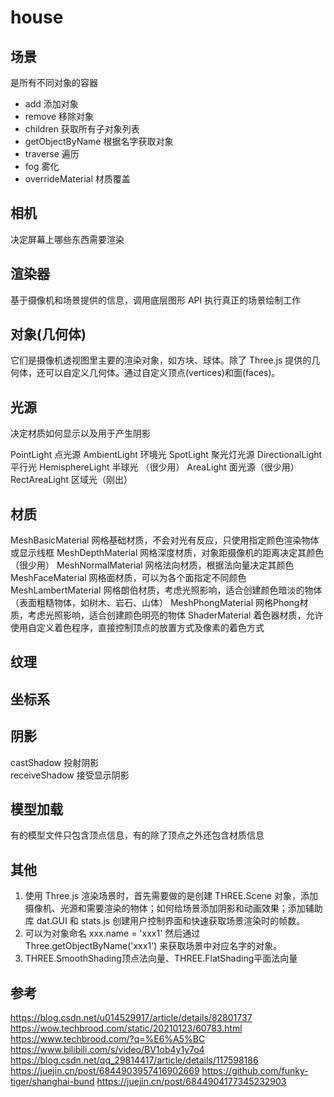 # house

## 场景

是所有不同对象的容器

- add 添加对象
- remove 移除对象
- children 获取所有子对象列表
- getObjectByName 根据名字获取对象
- traverse 遍历
- fog 雾化
- overrideMaterial 材质覆盖

## 相机

决定屏幕上哪些东西需要渲染

## 渲染器

基于摄像机和场景提供的信息，调用底层图形 API 执行真正的场景绘制工作

## 对象(几何体)

它们是摄像机透视图里主要的渲染对象，如方块、球体。除了 Three.js 提供的几何体，还可以自定义几何体。通过自定义顶点(vertices)和面(faces)。

## 光源

决定材质如何显示以及用于产生阴影

PointLight 点光源
AmbientLight 环境光 
SpotLight 聚光灯光源 
DirectionalLight 平行光 
HemisphereLight 半球光 （很少用）
AreaLight 面光源（很少用）
RectAreaLight 区域光（刚出）

## 材质

MeshBasicMaterial 网格基础材质，不会对光有反应，只使用指定颜色渲染物体或显示线框
MeshDepthMaterial 网格深度材质，对象距摄像机的距离决定其颜色（很少用）
MeshNormalMaterial 网格法向材质，根据法向量决定其颜色
MeshFaceMaterial 网格面材质，可以为各个面指定不同颜色
MeshLambertMaterial 网格朗伯材质，考虑光照影响，适合创建颜色暗淡的物体（表面粗糙物体，如树木、岩石、山体）
MeshPhongMaterial 网格Phong材质，考虑光照影响，适合创建颜色明亮的物体
ShaderMaterial 着色器材质，允许使用自定义着色程序，直接控制顶点的放置方式及像素的着色方式

## 纹理

## 坐标系

## 阴影

castShadow 投射阴影  
receiveShadow 接受显示阴影

## 模型加载
有的模型文件只包含顶点信息，有的除了顶点之外还包含材质信息

## 其他

1. 使用 Three.js 渲染场景时，首先需要做的是创建 THREE.Scene 对象，添加摄像机、光源和需要渲染的物体；如何给场景添加阴影和动画效果；添加辅助库 dat.GUI 和 stats.js 创建用户控制界面和快速获取场景渲染时的帧数。
2. 可以为对象命名 xxx.name = 'xxx1' 然后通过 Three.getObjectByName('xxx1') 来获取场景中对应名字的对象。
3. THREE.SmoothShading顶点法向量、THREE.FlatShading平面法向量

## 参考
https://blog.csdn.net/u014529917/article/details/82801737
https://wow.techbrood.com/static/20210123/60783.html
https://www.techbrood.com/?q=%E6%A5%BC
https://www.bilibili.com/s/video/BV1ob4y1y7o4
https://blog.csdn.net/qq_29814417/article/details/117598186
https://juejin.cn/post/6844903957416902669 https://github.com/funky-tiger/shanghai-bund
https://juejin.cn/post/6844904177345232903